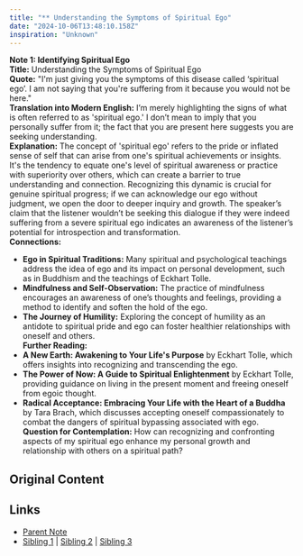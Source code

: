 ```yaml
---
title: "** Understanding the Symptoms of Spiritual Ego"
date: "2024-10-06T13:48:10.158Z"
inspiration: "Unknown"
---
```


 

**Note 1: Identifying Spiritual Ego**  
**Title:** Understanding the Symptoms of Spiritual Ego  
**Quote:** "I'm just giving you the symptoms of this disease called ‘spiritual ego’. I am not saying that you're suffering from it because you would not be here."  
**Translation into Modern English:** I’m merely highlighting the signs of what is often referred to as 'spiritual ego.' I don’t mean to imply that you personally suffer from it; the fact that you are present here suggests you are seeking understanding.  
**Explanation:** The concept of 'spiritual ego' refers to the pride or inflated sense of self that can arise from one's spiritual achievements or insights. It's the tendency to equate one's level of spiritual awareness or practice with superiority over others, which can create a barrier to true understanding and connection. Recognizing this dynamic is crucial for genuine spiritual progress; if we can acknowledge our ego without judgment, we open the door to deeper inquiry and growth. The speaker’s claim that the listener wouldn’t be seeking this dialogue if they were indeed suffering from a severe spiritual ego indicates an awareness of the listener’s potential for introspection and transformation.  
**Connections:**  
- **Ego in Spiritual Traditions:** Many spiritual and psychological teachings address the idea of ego and its impact on personal development, such as in Buddhism and the teachings of Eckhart Tolle.  
- **Mindfulness and Self-Observation:** The practice of mindfulness encourages an awareness of one’s thoughts and feelings, providing a method to identify and soften the hold of the ego.  
- **The Journey of Humility:** Exploring the concept of humility as an antidote to spiritual pride and ego can foster healthier relationships with oneself and others.  
**Further Reading:**  
- **A New Earth: Awakening to Your Life's Purpose** by Eckhart Tolle, which offers insights into recognizing and transcending the ego.  
- **The Power of Now: A Guide to Spiritual Enlightenment** by Eckhart Tolle, providing guidance on living in the present moment and freeing oneself from egoic thought.  
- **Radical Acceptance: Embracing Your Life with the Heart of a Buddha** by Tara Brach, which discusses accepting oneself compassionately to combat the dangers of spiritual bypassing associated with ego.  
**Question for Contemplation:** How can recognizing and confronting aspects of my spiritual ego enhance my personal growth and relationship with others on a spiritual path?  



## Original Content



## Links

- [Parent Note](/parent-note.md)
- [Sibling 1](/zettel1.md) | [Sibling 2](/zettel2.md) | [Sibling 3](/zettel3.md)
